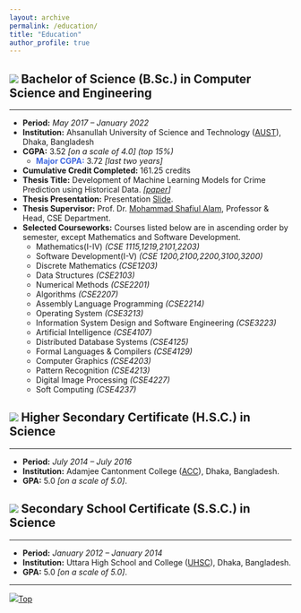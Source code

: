 ```yaml
---
layout: archive
permalink: /education/
title: "Education"
author_profile: true
---
```


## <img src="https://img.icons8.com/office/24/000000/graduation-cap.png"/> Bachelor of Science (B.Sc.) in Computer Science and Engineering

---

* **Period:** _May 2017 – January 2022_
* **Institution:** Ahsanullah University of Science and Technology ([AUST](https://www.aust.edu/, "https://www.aust.edu/")), Dhaka, Bangladesh
* **CGPA:** 3.52 _[on a scale of 4.0]_ _(top 15%)_
    * **<span style="color:RoyalBlue">Major CGPA:</span>** 3.72 _[last two years]_
* **Cumulative Credit Completed:** 161.25 credits
* **Thesis Title:** Development of Machine Learning Models for Crime Prediction using Historical Data. _[[paper](https://abuubaida.github.io/files/bsc_thesis_paper_2022.pdf "Paper PDF")]_
* **Thesis Presentation:** Presentation [Slide](https://abuubaida.github.io/files/bsc_thesis_presentation_2022.pdf "Presentation PDF").
* **Thesis Supervisor:** Prof. Dr. [Mohammad Shafiul Alam](https://www.aust.edu/cse/faculty_member/dr_mohammad_shafiul_alam, "Academic Profile"), Professor & Head, CSE Department.
* **Selected Courseworks:** Courses listed below are in ascending order by semester, except Mathematics and Software Development.
    * Mathematics(I-IV) _(CSE 1115,1219,2101,2203)_
    * Software Development(I-V) _(CSE 1200,2100,2200,3100,3200)_
    * Discrete Mathematics _(CSE1203)_
    * Data Structures _(CSE2103)_
    * Numerical Methods _(CSE2201)_
    * Algorithms _(CSE2207)_
    * Assembly Language Programming _(CSE2214)_
    * Operating System _(CSE3213)_
    * Information System Design and Software Engineering _(CSE3223)_
    * Artificial Intelligence _(CSE4107)_
    * Distributed Database Systems _(CSE4125)_
    * Formal Languages & Compilers _(CSE4129)_
    * Computer Graphics _(CSE4203)_
    * Pattern Recognition _(CSE4213)_
    * Digital Image Processing _(CSE4227)_
    * Soft Computing _(CSE4237)_



## <img src="https://img.icons8.com/office/20/000000/diploma.png"/> Higher Secondary Certificate (H.S.C.) in Science

---

* **Period:** _July 2014 – July 2016_
* **Institution:** Adamjee Cantonment College ([ACC](http://mail.acc.edu.bd/, "http://mail.acc.edu.bd/")), Dhaka, Bangladesh.
* **GPA:** 5.0 _[on a scale of 5.0]_.



## <img src="https://img.icons8.com/office/20/000000/diploma.png"/> Secondary School Certificate (S.S.C.) in Science

---

* **Period:** _January 2012 – January 2014_
* **Institution:** Uttara High School and College ([UHSC](http://uhscdhaka.edu.bd/ "http://uhscdhaka.edu.bd/")), Dhaka, Bangladesh.
* **GPA:** 5.0 _[on a scale of 5.0]_.

---

[<img src="https://img.icons8.com/emoji/24/000000/up-arrow-emoji.png"/>](https://abuubaida.github.io/education/#)[Top](https://abuubaida.github.io/education/#)